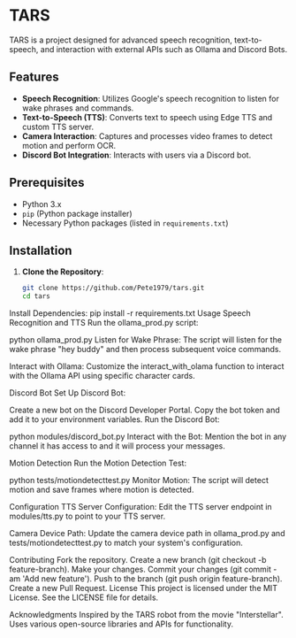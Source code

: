 # TARS

TARS is a project designed for advanced speech recognition, text-to-speech, and interaction with external APIs such as Ollama and Discord Bots.

## Features

- **Speech Recognition**: Utilizes Google's speech recognition to listen for wake phrases and commands.
- **Text-to-Speech (TTS)**: Converts text to speech using Edge TTS and custom TTS server.
- **Camera Interaction**: Captures and processes video frames to detect motion and perform OCR.
- **Discord Bot Integration**: Interacts with users via a Discord bot.

## Prerequisites

- Python 3.x
- `pip` (Python package installer)
- Necessary Python packages (listed in `requirements.txt`)

## Installation

1. **Clone the Repository**:
   ```bash
   git clone https://github.com/Pete1979/tars.git
   cd tars
Install Dependencies:
pip install -r requirements.txt
Usage
Speech Recognition and TTS
Run the ollama_prod.py script:

python ollama_prod.py
Listen for Wake Phrase:
The script will listen for the wake phrase "hey buddy" and then process subsequent voice commands.

Interact with Ollama:
Customize the interact_with_olama function to interact with the Ollama API using specific character cards.

Discord Bot
Set Up Discord Bot:

Create a new bot on the Discord Developer Portal.
Copy the bot token and add it to your environment variables.
Run the Discord Bot:

python modules/discord_bot.py
Interact with the Bot:
Mention the bot in any channel it has access to and it will process your messages.

Motion Detection
Run the Motion Detection Test:

python tests/motiondetecttest.py
Monitor Motion:
The script will detect motion and save frames where motion is detected.

Configuration
TTS Server Configuration:
Edit the TTS server endpoint in modules/tts.py to point to your TTS server.

Camera Device Path:
Update the camera device path in ollama_prod.py and tests/motiondetecttest.py to match your system's configuration.

Contributing
Fork the repository.
Create a new branch (git checkout -b feature-branch).
Make your changes.
Commit your changes (git commit -am 'Add new feature').
Push to the branch (git push origin feature-branch).
Create a new Pull Request.
License
This project is licensed under the MIT License. See the LICENSE file for details.

Acknowledgments
Inspired by the TARS robot from the movie "Interstellar".
Uses various open-source libraries and APIs for functionality.